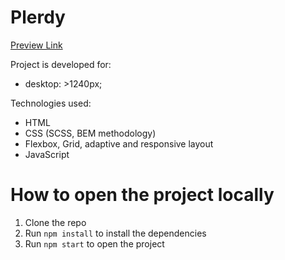 # Plerdy
[Preview Link](https://alexanderkolomiiets.github.io/Plerdy_test-task/)

Project is developed for:

- desktop: >1240px;

Technologies used:

- HTML
- CSS (SCSS, BEM methodology)
- Flexbox, Grid, adaptive and responsive layout
- JavaScript

# How to open the project locally
1. Clone the repo
2. Run `npm install` to install the dependencies
3. Run `npm start` to open the project
